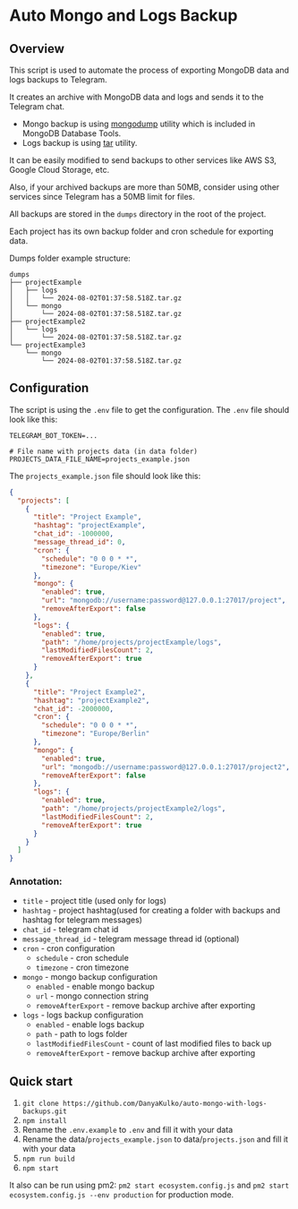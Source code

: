 # Auto Mongo and Logs Backup

## Overview

This script is used to automate the process of exporting MongoDB data and logs backups to Telegram.

It creates an archive with MongoDB data and logs and sends it to the Telegram chat.

- Mongo backup is using [mongodump](https://www.mongodb.com/docs/database-tools/mongodump/) utility which is included in
  MongoDB Database Tools.
- Logs backup is using [tar](https://www.gnu.org/software/tar/) utility.

It can be easily modified to send backups to other services like AWS S3, Google Cloud Storage, etc.

Also, if your archived backups are more than 50MB, consider using other services since Telegram has a 50MB limit for
files.

All backups are stored in the `dumps` directory in the root of the project.

Each project has its own backup folder and cron schedule for exporting data.

Dumps folder example structure:

```
dumps
├── projectExample
│   ├── logs
│   │   └── 2024-08-02T01:37:58.518Z.tar.gz 
│   └── mongo
│       └── 2024-08-02T01:37:58.518Z.tar.gz 
├── projectExample2
│   └── logs
│       └── 2024-08-02T01:37:58.518Z.tar.gz 
└── projectExample3
    └── mongo
        └── 2024-08-02T01:37:58.518Z.tar.gz 
```

## Configuration

The script is using the `.env` file to get the configuration. The `.env` file should look like this:

```env
TELEGRAM_BOT_TOKEN=...

# File name with projects data (in data folder)
PROJECTS_DATA_FILE_NAME=projects_example.json
```

The `projects_example.json` file should look like this:

```json
{
  "projects": [
    {
      "title": "Project Example",
      "hashtag": "projectExample",
      "chat_id": -1000000,
      "message_thread_id": 0,
      "cron": {
        "schedule": "0 0 0 * *",
        "timezone": "Europe/Kiev"
      },
      "mongo": {
        "enabled": true,
        "url": "mongodb://username:password@127.0.0.1:27017/project",
        "removeAfterExport": false
      },
      "logs": {
        "enabled": true,
        "path": "/home/projects/projectExample/logs",
        "lastModifiedFilesCount": 2,
        "removeAfterExport": true
      }
    },
    {
      "title": "Project Example2",
      "hashtag": "projectExample2",
      "chat_id": -2000000,
      "cron": {
        "schedule": "0 0 0 * *",
        "timezone": "Europe/Berlin"
      },
      "mongo": {
        "enabled": true,
        "url": "mongodb://username:password@127.0.0.1:27017/project2",
        "removeAfterExport": false
      },
      "logs": {
        "enabled": true,
        "path": "/home/projects/projectExample2/logs",
        "lastModifiedFilesCount": 2,
        "removeAfterExport": true
      }
    }
  ]
}
```

### Annotation:

- `title` - project title (used only for logs)
- `hashtag` - project hashtag(used for creating a folder with backups and hashtag for telegram messages)
- `chat_id` - telegram chat id
- `message_thread_id` - telegram message thread id (optional)
- `cron` - cron configuration
    - `schedule` - cron schedule
    - `timezone` - cron timezone
- `mongo` - mongo backup configuration
    - `enabled` - enable mongo backup
    - `url` - mongo connection string
    - `removeAfterExport` - remove backup archive after exporting
- `logs` - logs backup configuration
    - `enabled` - enable logs backup
    - `path` - path to logs folder
    - `lastModifiedFilesCount` - count of last modified files to back up
    - `removeAfterExport` - remove backup archive after exporting

## Quick start

1. `git clone https://github.com/DanyaKulko/auto-mongo-with-logs-backups.git`
2. `npm install`
3. Rename the `.env.example` to `.env` and fill it with your data
4. Rename the data/`projects_example.json` to data/`projects.json` and fill it with your data
5. `npm run build`
6. `npm start`

It also can be run using pm2: `pm2 start ecosystem.config.js` and `pm2 start ecosystem.config.js --env production` for
production mode.
